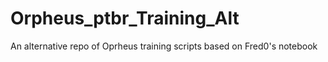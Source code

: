 # Orpheus_ptbr_Training_Alt
An alternative repo of Oprheus training scripts based on Fred0's notebook
